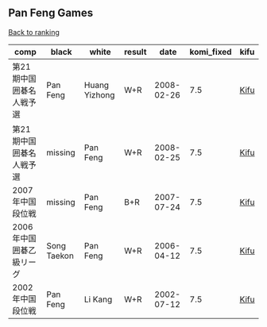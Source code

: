 ## Pan Feng Games

[Back to ranking](index.md)




| **comp** | **black** | **white** | **result** | **date** | **komi_fixed** | **kifu** | 
| --- | --- | --- | --- | --- | --- | --- |
| 第21期中国囲碁名人戦予選 | Pan Feng | Huang Yizhong | W+R | 2008-02-26 | 7.5 | [Kifu](https://kifudepot.net/kifucontents.php?id=YvY4J%2Bm9UyOrKc3ngmO4Hw%3D%3D) | 
| 第21期中国囲碁名人戦予選 | missing | Pan Feng | W+R | 2008-02-25 | 7.5 | [Kifu](https://kifudepot.net/kifucontents.php?id=WKsJwgCg%2FV6td2q2Hkbdlw%3D%3D) | 
| 2007年中国段位戦 | missing | Pan Feng | B+R | 2007-07-24 | 7.5 | [Kifu](https://kifudepot.net/kifucontents.php?id=HL%2B41wHWNgmL5tNC%2FReslQ%3D%3D) | 
| 2006年中国囲碁乙級リーグ | Song Taekon | Pan Feng | W+R | 2006-04-12 | 7.5 | [Kifu](https://kifudepot.net/kifucontents.php?id=pM4aY8COuVkg46%2FI6bo6Lw%3D%3D) | 
| 2002年中国段位戦 | Pan Feng | Li Kang | W+R | 2002-07-12 | 7.5 | [Kifu](https://kifudepot.net/kifucontents.php?id=d9523JbopL3pgKjK5PVlIA%3D%3D) |




